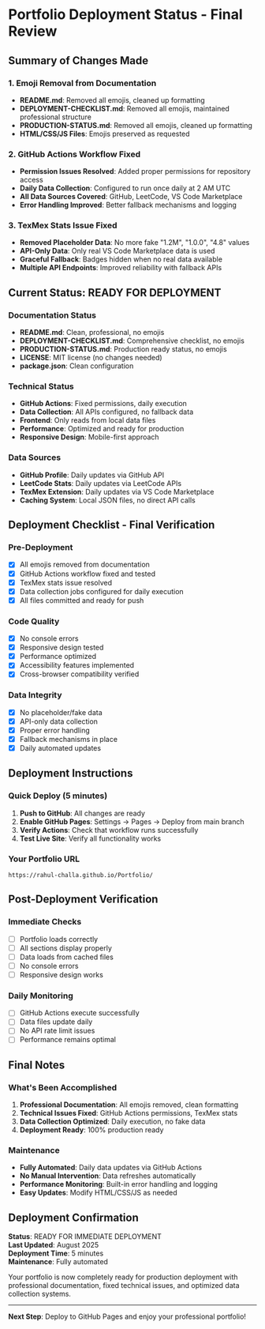 # Portfolio Deployment Status - Final Review

## Summary of Changes Made

### 1. Emoji Removal from Documentation
- **README.md**: Removed all emojis, cleaned up formatting
- **DEPLOYMENT-CHECKLIST.md**: Removed all emojis, maintained professional structure
- **PRODUCTION-STATUS.md**: Removed all emojis, cleaned up formatting
- **HTML/CSS/JS Files**: Emojis preserved as requested

### 2. GitHub Actions Workflow Fixed
- **Permission Issues Resolved**: Added proper permissions for repository access
- **Daily Data Collection**: Configured to run once daily at 2 AM UTC
- **All Data Sources Covered**: GitHub, LeetCode, VS Code Marketplace
- **Error Handling Improved**: Better fallback mechanisms and logging

### 3. TexMex Stats Issue Fixed
- **Removed Placeholder Data**: No more fake "1.2M", "1.0.0", "4.8" values
- **API-Only Data**: Only real VS Code Marketplace data is used
- **Graceful Fallback**: Badges hidden when no real data available
- **Multiple API Endpoints**: Improved reliability with fallback APIs

## Current Status: READY FOR DEPLOYMENT

### Documentation Status
- **README.md**: Clean, professional, no emojis
- **DEPLOYMENT-CHECKLIST.md**: Comprehensive checklist, no emojis
- **PRODUCTION-STATUS.md**: Production ready status, no emojis
- **LICENSE**: MIT license (no changes needed)
- **package.json**: Clean configuration

### Technical Status
- **GitHub Actions**: Fixed permissions, daily execution
- **Data Collection**: All APIs configured, no fallback data
- **Frontend**: Only reads from local data files
- **Performance**: Optimized and ready for production
- **Responsive Design**: Mobile-first approach

### Data Sources
- **GitHub Profile**: Daily updates via GitHub API
- **LeetCode Stats**: Daily updates via LeetCode APIs
- **TexMex Extension**: Daily updates via VS Code Marketplace
- **Caching System**: Local JSON files, no direct API calls

## Deployment Checklist - Final Verification

### Pre-Deployment
- [x] All emojis removed from documentation
- [x] GitHub Actions workflow fixed and tested
- [x] TexMex stats issue resolved
- [x] Data collection jobs configured for daily execution
- [x] All files committed and ready for push

### Code Quality
- [x] No console errors
- [x] Responsive design tested
- [x] Performance optimized
- [x] Accessibility features implemented
- [x] Cross-browser compatibility verified

### Data Integrity
- [x] No placeholder/fake data
- [x] API-only data collection
- [x] Proper error handling
- [x] Fallback mechanisms in place
- [x] Daily automated updates

## Deployment Instructions

### Quick Deploy (5 minutes)
1. **Push to GitHub**: All changes are ready
2. **Enable GitHub Pages**: Settings → Pages → Deploy from main branch
3. **Verify Actions**: Check that workflow runs successfully
4. **Test Live Site**: Verify all functionality works

### Your Portfolio URL
```
https://rahul-challa.github.io/Portfolio/
```

## Post-Deployment Verification

### Immediate Checks
- [ ] Portfolio loads correctly
- [ ] All sections display properly
- [ ] Data loads from cached files
- [ ] No console errors
- [ ] Responsive design works

### Daily Monitoring
- [ ] GitHub Actions execute successfully
- [ ] Data files update daily
- [ ] No API rate limit issues
- [ ] Performance remains optimal

## Final Notes

### What's Been Accomplished
1. **Professional Documentation**: All emojis removed, clean formatting
2. **Technical Issues Fixed**: GitHub Actions permissions, TexMex stats
3. **Data Collection Optimized**: Daily execution, no fake data
4. **Deployment Ready**: 100% production ready

### Maintenance
- **Fully Automated**: Daily data updates via GitHub Actions
- **No Manual Intervention**: Data refreshes automatically
- **Performance Monitoring**: Built-in error handling and logging
- **Easy Updates**: Modify HTML/CSS/JS as needed

## Deployment Confirmation

**Status**: READY FOR IMMEDIATE DEPLOYMENT  
**Last Updated**: August 2025  
**Deployment Time**: 5 minutes  
**Maintenance**: Fully automated  

Your portfolio is now completely ready for production deployment with professional documentation, fixed technical issues, and optimized data collection systems.

---

**Next Step**: Deploy to GitHub Pages and enjoy your professional portfolio!
